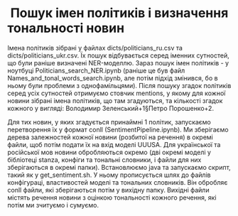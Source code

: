 #  Пошук імен політиків і визначення тональності новин

Імена політиків зібрані у файлах dicts/politicians_ru.csv та dicts/politicians_ukr.csv. 
Їх пошук відбувається серед іменних сутностей, що були раніше визначені NER-моделлю.
Зараз пошук імен політиків - у ноутбуці Politicians_search_NER.ipynb (раніше це був файл Names_and_tonal_words_search.ipynb, але потім підхід змінився, бо в ньому були проблеми з однофамільцями).
Після пошуку згадок політиків серед усіх сутностей отримуємо стовчик mentions, у якому для кожної новини зібрані імена політиків, що там згадуються, та кількості згадок кожного у вигляді:
Володимир Зеленський+1§Петро Порошенко+2.

Для тих новин, у яких згадується принаймні 1 політик, запускаємо перетворення їх у формат conll (SentimentPipeline.ipynb). 
Ми зберігаємо дерева залежностей кожної новини (розбитої на речення) в окремі файли, щоб потім подати їх на вхід моделі UUUSA.
Для української та російської мов новини обробляються окремо (дві окремі моделі у бібліотеці stanza, конфіги та тональні словники, і файли для них зберігаються в окремі папки).
Встановлюємо java та запускаємо скрипт, такий як у get_sentiment.sh. У ньому прописується шлях до файлів конфігураці, властивостей моделі та тональних словників. Він обробляє conll файли, які зберігаються потім у вихідну папку. Вихідні файли містять речення новини з оцінкою тональності кожного речення, які потім ми зчитуємо і сумуємо.

